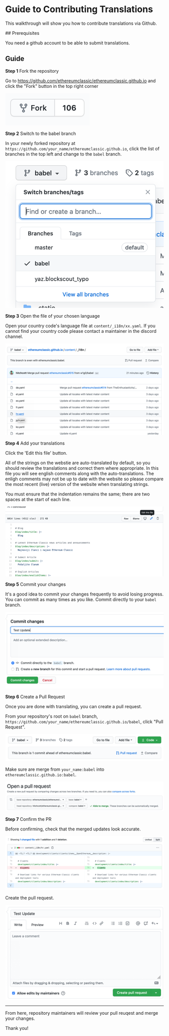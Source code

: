 # Guide to Contributing Translations

This walkthrough will show you how to contribute translations via Github.

## Prerequisites

You need a github account to be able to submit translations.

## Guide

**Step 1** Fork the repository

Go to https://github.com/ethereumclassic/ethereumclassic.github.io and click the "Fork" button in the top right corner

![Fork](./t_0.png)

**Step 2** Switch to the babel branch

In your newly forked repository at `https://github.com/your_name/ethereumclassic.github.io`, click the list of branches in the top left and change to the `babel` branch.

![Switch Branches](./t_1.png)

**Step 3** Open the file of your chosen language

Open your country code's language file at `content/_i18n/xx.yaml`. If you cannot find your country code please contact a maintainer in the discord channel.

![Open File](./t_2.png)

**Step 4** Add your translations

Click the 'Edit this file' button.

All of the strings on the webstie are auto-translated by default, so you should review the translations and correct them where appropriate. In this file you will see english comments along with the auto-translations. The enligh comments may not be up to date with the website so please compare the most recent (live) version of the website when translating strings.

You must ensure that the indentation remains the same; there are two spaces at the start of each line.

![Translate](./t_3.png)

**Step 5** Commit your changes

It's a good idea to commit your changes frequently to avoid losing progress. You can commit as many times as you like. Commit directly to your `babel` branch.

![Commit](./t_4.png)

**Step 6** Create a Pull Request

Once you are done with translating, you can create a pull request.

From your repository's root on `babel` branch, `https://github.com/your_name/ethereumclassic.github.io/babel`, click "Pull Request".

![Create PR](./t_5.png)

Make sure are merge from `your_name:babel` into `ethereumclassic.github.io:babel`.

![Merge into Babel](./t_6.png)

**Step 7** Confirm the PR

Before confirming, check that the merged updates look accurate.

![Review Changes](./t_7.png)

Create the pull request.

![Confirm PR](./t_8.png)

---

From here, repository maintainers will review your pull reuqest and merge your changes.

Thank you!
